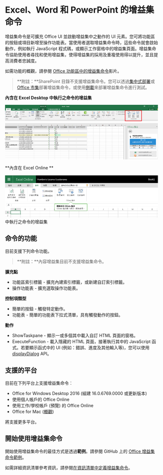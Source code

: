 
# <a name="add-in-commands-for-excel-word-and-powerpoint"></a>Excel、Word 和 PowerPoint 的增益集命令

增益集命令是可擴充 Office UI 並啟動增益集中之動作的 UI 元素。您可將功能區的按鈕或項目新增至操作功能表。當使用者選取增益集命令時，這些命令就會啟始動作，例如執行 JavaScript 程式碼，或顯示工作窗格中的增益集頁面。增益集命令協助使用者尋找和使用增益集，使得增益集的採用及重複使用得以提升，並且提高消費者忠誠度。

如需功能的概觀，請參閱 [Office 功能區中的增益集命令](https://channel9.msdn.com/events/Build/2016/P551)影片。

>**附註：**SharePoint 目錄不支援增益集命令。您可以透過[集中式部署](https://support.office.com/en-ie/article/Deploy-Office-Add-ins-in-the-Office-365-new-Admin-Center-737e8c86-be63-44d7-bf02-492fa7cd9c3f?ui=en-US&rs=en-IE&ad=IE)或 [Office 市集](https://msdn.microsoft.com/en-us/library/jj220033.aspx)部署增益集命令，或使用[側載](https://dev.office.com/docs/add-ins/testing/create-a-network-shared-folder-catalog-for-task-pane-and-content-add-ins)來部署增益集命令進行測試。 

**內含在 Excel Desktop 中執行之命令的增益集**

![增益集命令](../../images/addincommands1.png)

**內含在 Excel Online ** 

![增益集命令](../../images/addincommands2.png)中執行之命令的增益集

## <a name="command-capabilities"></a>命令的功能
目前支援下列命令功能。

> **附註：**內容增益集目前不支援增益集命令。

**擴充點**

- 功能區索引標籤 - 擴充內建索引標籤，或新建自訂索引標籤。
- 操作功能表 - 擴充選取操作功能表。 

**控制項類型**

- 簡單的按鈕 - 觸發特定動作。
- 功能表 - 簡單的功能表下拉式清單，具有觸發動作的按鈕。

**動作**

- ShowTaskpane - 顯示一或多個其中載入自訂 HTML 頁面的窗格。
- ExecuteFunction - 載入隱藏的 HTML 頁面，接著執行其中的 JavaScript 函式。若要顯示函式中的 UI (例如：錯誤、進度及其他輸入等)，您可以使用 [displayDialog](http://dev.office.com/reference/add-ins/shared/officeui) API。  

## <a name="supported-platforms"></a>支援的平台
目前在下列平台上支援增益集命令︰

- Office for Windows Desktop 2016 (組建 16.0.6769.0000 或更新版本)
- 使用個人帳戶的 Office Online
- 使用工作/學校帳戶 (預覽) 的 Office Online
- Office for Mac ([概觀](https://github.com/OfficeDev/Office-Add-in-Commands-Samples/blob/master/Tools/MacDevPreview.md))

將支援更多平台。

## <a name="get-started-with-add-in-commands"></a>開始使用增益集命令

開始使用增益集命令的最佳方式是透過**範例**。請參閱 GitHub 上的 [Office 增益集命令範例](https://github.com/OfficeDev/Office-Add-in-Commands-Samples/)。

如需詳細資訊清單參考資訊，請參閱[在資訊清單中定義增益集命令](http://dev.office.com/docs/add-ins/outlook/manifests/define-add-in-commands)。





